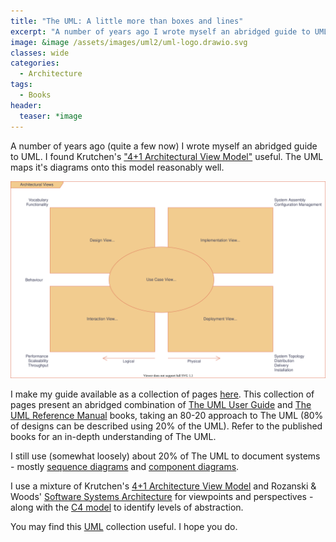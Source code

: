 ```yaml
---
title: "The UML: A little more than boxes and lines"
excerpt: "A number of years ago I wrote myself an abridged guide to UML..."
image: &image /assets/images/uml2/uml-logo.drawio.svg
classes: wide
categories:
  - Architecture
tags:
  - Books
header:
  teaser: *image
---
```

A number of years ago (quite a few now) I wrote myself an abridged guide to UML. I found Krutchen's ["4+1 Architectural View Model"](https://www.cs.ubc.ca/~gregor/teaching/papers/4+1view-architecture.pdf) useful. The UML maps it's diagrams onto this model reasonably well.

![The UML](/assets/images/uml2/architectural-views.drawio.svg)

I make my guide available as a collection of pages [here](/uml2). This collection of pages present an abridged combination of [The UML User Guide](https://dl.acm.org/doi/book/10.5555/1088874) and [The UML Reference Manual](https://dl.acm.org/doi/10.5555/993859) books, taking an 80-20 approach to The UML (80% of designs can be described using 20% of the UML). Refer to the published books for an in-depth understanding of The UML.

I still use (somewhat loosely) about 20% of The UML to document systems - mostly [sequence diagrams](/uml2/behavioural-diagrams.html#sequence-diagrams) and [component diagrams](/uml2/structural-classification.html#component-diagrams).

I use a mixture of Krutchen's [4+1 Architecture View Model](https://www.cs.ubc.ca/~gregor/teaching/papers/4+1view-architecture.pdf) and Rozanski & Woods' [Software Systems Architecture](https://www.viewpoints-and-perspectives.info/) for viewpoints and perspectives - along with the [C4 model](https://c4model.com/) to identify levels of abstraction.

You may find this [UML](/uml2) collection useful. I hope you do.

